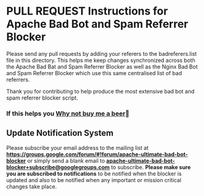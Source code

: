 # PULL REQUEST Instructions for Apache Bad Bot and Spam Referrer Blocker

Please send any pull requests by adding your referers to the badreferers.list file 
in this directory. This helps me keep changes synchronized across both the Apache Bad Bat and Spam Referrer Blocker
as well as the Nginx Bad Bot and Spam Referrer Blocker which use this same centralised list of bad referrers.

Thank you for contributing to help produce the most extensive bad bot and spam referrer
blocker script.

### If this helps you [Why not buy me a beer](https://www.paypal.com/cgi-bin/webscr?cmd=_s-xclick&hosted_button_id=TNCNMH8QVM78J):beer:

## Update Notification System
Please subscribe your email address to the mailing list at **https://groups.google.com/forum/#!forum/apache-ultimate-bad-bot-blocker**
or simply send a blank email to **apache-ultimate-bad-bot-blocker+subscribe@googlegroups.com** to subscribe.
**Please make sure you are subscribed to notifications** to be notified when the blocker is updated and also to be notified when any important or mission critical changes take place.
